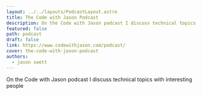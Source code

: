 ```yaml
---
layout: ../../layouts/PodcastLayout.astro
title: The Code with Jason Podcast
description: On the Code with Jason podcast I discuss technical topics with interesting people
featured: false
path: podcast
draft: false
link: https://www.codewithjason.com/podcast/
cover: the-code-with-jason-podcast
authors:
  - jason swett
---
```


On the Code with Jason podcast I discuss technical topics with interesting people